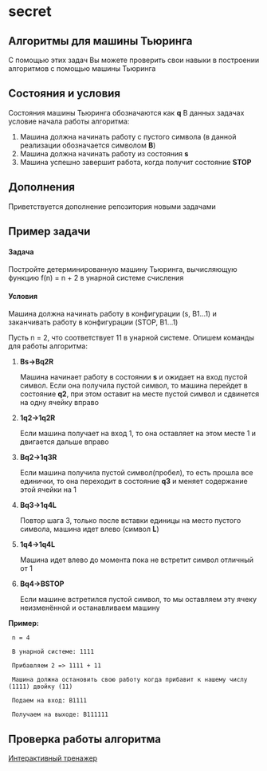 # secret
## Алгоритмы для машины Тьюринга
С помощью этих задач Вы можете проверить свои навыки в построении алгоритмов с помощью машины Тьюринга
## Состояния и условия
Состояния машины Тьюринга обозначаются как <b>q</b>
В данных задачах условие начала работы алгоритма:
  1. Машина должна начинать работу с пустого символа (в данной реализации обозначается символом <b>B</b>)
  2. Машина должна начинать работу из состояния <b>s</b>
  3. Машина успешно завершит работа, когда получит состояние <b>STOP</b>
## Дополнения
Приветствуется дополнение репозитория новыми задачами

## Пример задачи
#### Задача
Постройте детерминированную машину Тьюринга, вычисляющую функцию f(n) = n + 2 в унарной системе счисления
#### Условия
Машина должна начинать работу в конфигурации (s, B1...1) и заканчивать работу в конфигурации (STOP, B1...1)

Пусть n = 2, что соответствует 11 в унарной системе. Опишем команды для работы алгоритма:
  1. <b>Bs->Bq2R</b>
  
     Машина начинает работу в состоянии <b>s</b> и ожидает на вход пустой символ. Если она получила пустой символ, то машина перейдет в состояние <b>q2</b>, при этом оставит на месте пустой символ и сдвинется на одну ячейку вправо
  2. <b>1q2->1q2R</b>
  
     Если машина получает на вход 1, то она оставляет на этом месте 1 и двигается дальше вправо
  3. <b>Bq2->1q3R</b>
  
     Если машина получила пустой символ(пробел), то есть прошла все единички, то она переходит в состояние <b>q3</b> и меняет содержание этой ячейки на 1
  4. <b>Bq3->1q4L</b>
  
     Повтор шага 3, только после вставки единицы на место пустого символа, машина идет влево (символ <b>L</b>)
  5. <b>1q4->1q4L</b>
  
     Машина идет влево до момента пока не встретит символ отличный от 1
  6. <b>Bq4->BSTOP</b>
  
     Если машине встретился пустой символ, то мы оставляем эту ячеку неизменённой и останавливаем машину
     
  <b>Пример:</b>
     
     n = 4
     
     В унарной системе: 1111
     
     Прибавляем 2 => 1111 + 11
     
     Машина должна остановить свою работу когда прибавит к нашему числу (1111) двойку (11)
     
     Подаем на вход: B1111
     
     Получаем на выходе: B111111
     
## Проверка работы алгоритма
[Интерактивный тренажер](http://domic.isu.ru/res/sim/tm.html)
